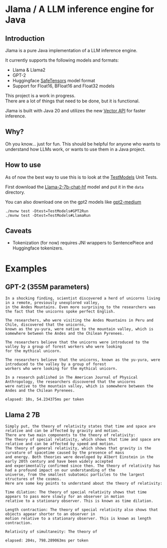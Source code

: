 # Jlama / A LLM inference engine for Java

## Introduction

Jlama is a pure Java implementation of a LLM inference engine.

It currently supports the following models and formats:

  * Llama & Llama2
  * GPT-2 
  * Huggingface [SafeTensors](https://github.com/huggingface/safetensors) model format
  * Support for Float16, BFloat16 and Float32 models

This project is a work in progress.  
There are a lot of things that need to be done, but it is functional.

Jlama is built with Java 20 and utilizes the new [Vector API](https://openjdk.java.net/jeps/338) 
for faster inference.

## Why?

Oh you know... just for fun.  This should be helpful for anyone who wants to understand how LLMs work, 
or wants to use them in a Java project.

## How to use
As of now the best way to use this is to look at the [TestModels](https://github.com/tjake/Jlama/blob/main/src/test/java/com/github/tjake/jlama/models/TestModels.java) Unit Tests.

First download the [Llama-2-7b-chat-hf](https://huggingface.co/meta-llama/Llama-2-7b-chat-hf)
model and put it in the `data` directory.

You can also download one on the gpt2 models like [gpt2-medium](https://huggingface.co/gpt2-medium)

```shell
./mvnw test -Dtest=TestModels#GPT2Run
./mvnw test -Dtest=TestModels#LlamaRun
```
## Caveats
  
 * Tokenization (for now) requires JNI wrappers to SentencePiece and Huggingface tokenizers.

# Examples

## GPT-2 (355M parameters)

```
In a shocking finding, scientist discovered a herd of unicorns living in a remote, previously unexplored valley, 
in the Andes Mountains. Even more surprising to the researchers was the fact that the unicorns spoke perfect English.

The researchers, who were visiting the Andes Mountains in Peru and Chile, discovered that the unicorns, 
known as the yu-yura, were native to the mountain valley, which is somewhere between the Andes and the Chilean Pyrenees.

The researchers believe that the unicorns were introduced to the valley by a group of forest workers who were looking 
for the mythical unicorn.

The researchers believe that the unicorns, known as the yu-yura, were introduced to the valley by a group of forest 
workers who were looking for the mythical unicorn.

In a research published in The American Journal of Physical Anthropology, the researchers discovered that the unicorns
were native to the mountain valley, which is somewhere between the Andes and the Chilean Pyrenees.

elapsed: 10s, 54.234375ms per token

```

## Llama 2 7B

```
Simply put, the theory of relativity states that time and space are relative and can be affected by gravity and motion.
There are two main components to the theory of relativity:
The theory of special relativity, which shows that time and space are relative and can be affected by speed and motion.
The theory of general relativity, which shows that gravity is the curvature of spacetime caused by the presence of mass
and energy. Both theories were developed by Albert Einstein in the early 20th century and have been widely accepted 
and experimentally confirmed since then. The theory of relativity has had a profound impact on our understanding of the
universe, from the smallest subatomic particles to the largest structures of the cosmos.
Here are some key points to understand about the theory of relativity:

Time dilation: The theory of special relativity shows that time appears to pass more slowly for an observer in motion 
relative to a stationary observer. This is known as time dilation.

Length contraction: The theory of special relativity also shows that objects appear shorter to an observer in 
motion relative to a stationary observer. This is known as length contraction.

Relativity of simultaneity: The theory of 

elapsed: 204s, 798.289063ms per token
```